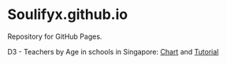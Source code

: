 # Soulifyx.github.io

Repository for GitHub Pages.

D3 - Teachers by Age in schools in Singapore: [Chart](https://soulifyx.github.io/Teachers%20by%20Age%20in%20Singapore/groupedStackedBarChart.html) and [Tutorial](https://soulifyx.github.io/Teachers%20by%20Age%20in%20Singapore/)
